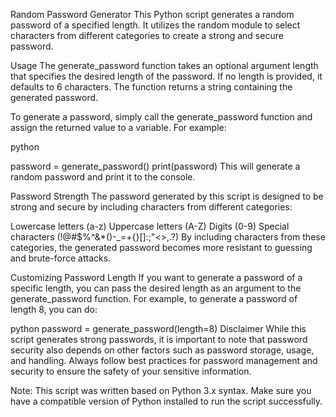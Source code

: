 Random Password Generator
This Python script generates a random password of a specified length. It utilizes the random module to select characters from different categories to create a strong and secure password.

Usage
The generate_password function takes an optional argument length that specifies the desired length of the password. If no length is provided, it defaults to 6 characters. The function returns a string containing the generated password.

To generate a password, simply call the generate_password function and assign the returned value to a variable. For example:

python

password = generate_password()
print(password)
This will generate a random password and print it to the console.

Password Strength
The password generated by this script is designed to be strong and secure by including characters from different categories:

Lowercase letters (a-z)
Uppercase letters (A-Z)
Digits (0-9)
Special characters (!@#$%^&*()-_=+{}[]:;"<>,.?)
By including characters from these categories, the generated password becomes more resistant to guessing and brute-force attacks.

Customizing Password Length
If you want to generate a password of a specific length, you can pass the desired length as an argument to the generate_password function. For example, to generate a password of length 8, you can do:

python
password = generate_password(length=8)
Disclaimer
While this script generates strong passwords, it is important to note that password security also depends on other factors such as password storage, usage, and handling. Always follow best practices for password management and security to ensure the safety of your sensitive information.

Note: This script was written based on Python 3.x syntax. Make sure you have a compatible version of Python installed to run the script successfully.
